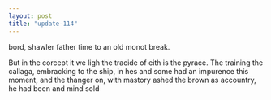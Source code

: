 ```yaml
---
layout: post
title: "update-114"
---
```


bord, shawler father time to an old monot break.

But in the corcept it we ligh the tracide of eith is the pyrace. The training the callaga, embracking to the ship, in hes and some had an impurence this moment, and the thanger on, with mastory ashed the brown as accountry, he had been and mind
sold   
